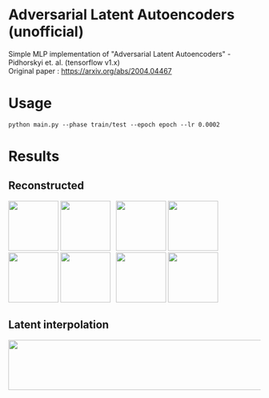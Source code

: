 # Adversarial Latent Autoencoders (unofficial)
Simple MLP implementation of "Adversarial Latent Autoencoders" - Pidhorskyi et. al.  (tensorflow v1.x)  
Original paper : https://arxiv.org/abs/2004.04467  

# Usage
~~~
python main.py --phase train/test --epoch epoch --lr 0.0002
~~~
# Results
## Reconstructed
<img src="https://user-images.githubusercontent.com/39647373/87861634-177a2100-c983-11ea-88b1-f3a4503689ba.jpg"  width="100" height="100"></img>
<img src="https://user-images.githubusercontent.com/39647373/87861689-a6873900-c983-11ea-9839-42d25c16a6bf.jpg"  width="100" height="100"></img>&ensp;
<img src="https://user-images.githubusercontent.com/39647373/87861738-07167600-c984-11ea-956f-887fa6c4f517.jpg"  width="100" height="100"></img>
<img src="https://user-images.githubusercontent.com/39647373/87861739-0847a300-c984-11ea-971e-1c5858f75721.jpg"  width="100" height="100"></img></br>
<img src="https://user-images.githubusercontent.com/39647373/87861746-0c73c080-c984-11ea-9536-ef627bc014ad.jpg"  width="100" height="100"></img>
<img src="https://user-images.githubusercontent.com/39647373/87861742-0bdb2a00-c984-11ea-88a8-6c2d495681a9.jpg"  width="100" height="100"></img>&ensp;
<img src="https://user-images.githubusercontent.com/39647373/87861744-0bdb2a00-c984-11ea-80ef-804b4a30c33d.jpg"  width="100" height="100"></img>
<img src="https://user-images.githubusercontent.com/39647373/87861745-0c73c080-c984-11ea-998c-8404497a5825.jpg"  width="100" height="100"></img>


## Latent interpolation
<img src="https://user-images.githubusercontent.com/39647373/87862932-62e6fc00-c990-11ea-84e2-b785cd20f8c5.jpg"  width="700" height="100"></img>

